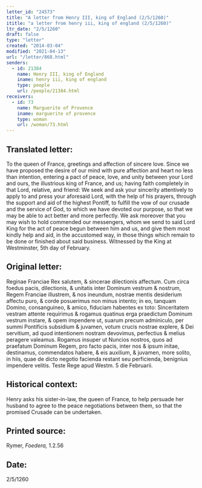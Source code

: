```yaml
---
letter_id: "24573"
title: "A letter from Henry III, king of England (2/5/1260)"
ititle: "a letter from henry iii, king of england (2/5/1260)"
ltr_date: "2/5/1260"
draft: false
type: "letter"
created: "2014-03-04"
modified: "2021-04-13"
url: "/letter/868.html"
senders:
  - id: 21384
    name: Henry III, king of England
    iname: henry iii, king of england
    type: people
    url: /people/21384.html
receivers:
  - id: 73
    name: Marguerite of Provence
    iname: marguerite of provence
    type: woman
    url: /woman/73.html
---
```

<h2> Translated letter:</h2>To the queen of France, greetings and affection of sincere love.
Since we have proposed the desire of our mind with pure affection and heart no less than intention, entering a pact of peace, love, and unity between your Lord and ours, the illustrious king of France, and us; having faith completely in that Lord, relative, and friend:
We seek and ask your sincerity attentively to apply to and press your aforesaid Lord, with the help of his prayers, through the support and aid of the highest Pontiff, to fulfill the vow of our crusade and the service of God, to which we have devoted our purpose, so that we may be able to act better and more perfectly.
We ask moreover that you may wish to hold commended our messengers, whom we send to said Lord King for the act of peace begun between him and us, and give them most kindly help and aid, in the accustomed way, in those things which remain to be done or finished about said business.
Witnessed by the King at Westminster, 5th day of February.
<h2 class="mt-4"> Original letter:</h2>Reginae Franciae Rex salutem, & sincerae dilectionis affectum.
Cum circa foedus pacis, dilectionis, & unitatis inter Dominum vestrum & nostrum, Regem Franciae illustrem, & nos ineundum, nostrae mentis desiderium affectu puro, & corde posuerimus non minus intento; in eo, tanquam Domino, consanguineo, & amico, fiduciam habentes ex toto:
Sinceritatem vestram attente requirimus & rogamus quatinus erga praedictum Dominum vestrum instare, & opem impendere ut, suarum precum adminiculo, per summi Pontificis subsidium & juvamen, votum crucis nostrae explere, & Dei servitium, ad quod intentionem nostram devovimus, perfectius & melius peragere valeamus.
Rogamus insuper ut Nuncios nostros, quos ad praefatum Dominum Regem, pro facto pacis, inter nos & ipsum initae, destinamus, commendatos habere, & eis auxilium, & juvamen, more solito, in hiis, quae de dicto negotio facienda restant seu perficienda, benignius impendere velitis.
Teste Rege apud Westm. 5 die Februarii.
<h2 class="mt-4"> Historical context:</h2>Henry asks his sister-in-law, the queen of France, to help persuade her husband to agree to the peace negotiations between them, so that the promised Crusade can be undertaken.
<h2 class="mt-4"> Printed source:</h2><p>Rymer,<em> Foedera,</em> 1.2.56</p><h2 class="mt-4"> Date:</h2>2/5/1260